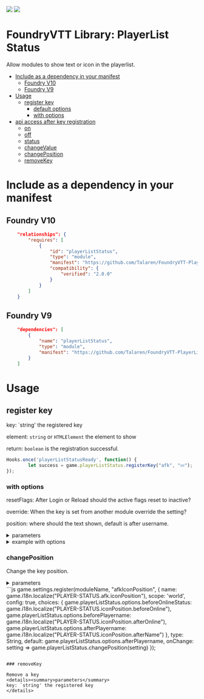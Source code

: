 ![](https://img.shields.io/badge/Foundry-9.269-ready)
![](https://img.shields.io/badge/Foundry-10.275-ready)

# FoundryVTT Library: PlayerList Status

Allow modules to show text or icon in the playerlist.

* [Include as a dependency in your manifest](#include-as-a-dependency-in-your-manifest)
  + [Foundry V10](#foundry-v10)
  + [Foundry V9](#foundry-v9)
* [Usage](#usage)
  + [register key](#register-key)
    - [default options](#default-options)
    - [with options](#with-options)
* [api access after key registration](#api-access-after-key-registration)
  + [on](#on)
  + [off](#off)
  + [status](#status)
  + [changeValue](#changevalue)
  + [changePosition](#changeposition)
  + [removeKey](#removekey)


# Include as a dependency in your manifest

## Foundry V10

```json
	"relationships": {
		"requires": [
			{
				"id": "playerListStatus",
				"type": "module",
				"manifest": "https://github.com/Talaren/FoundryVTT-PlayerListStatus/releases/latest/download/module.json",
				"compatibility": {
					"verified": "2.0.0"
				}
			}
		]
	}
```

## Foundry V9

```json
	"dependencies": [
		{
			"name": "playerListStatus",
			"type": "module",
			"manifest": "https://github.com/Talaren/FoundryVTT-PlayerListStatus/releases/latest/download/module.json"
		}
	]
```

# Usage

## register key

key: `string' the registered key

element: `string` or `HTMLElement` the element to show

return: `boolean` is the registration successful.

```js
Hooks.once('playerListStatusReady', function() {
		let success = game.playerListStatus.registerKey("afk", "💤");
});

```

### with options

resetFlags: After Login or Reload should the active flags reset to inactive?

override: When the key is set from another module override the setting?

position: where should the text shown, default is after username.
<details><summary>parameters</summary>
`game.playerListStatus.options.beforeOnlineStatus`

`game.playerListStatus.options.beforePlayername`

`game.playerListStatus.options.afterPlayername`
</details>
<details><summary>example with options</summary>
```js
Hooks.once('playerListStatusReady', function() {
		let options = {
			resetFlags: true,
			override: false,
			position: game.playerListStatus.positions.beforeOnlineStatus
		}
		let success = game.playerListStatus.registerKey("afk", "💤", options);
});

```
</details>

## api access after key registration

### on
Set the flag and show the key

<details><summary>parameters</summary>
key: `string' the registered key

id: (optional) `string` a user id
</details>

### off

Remove the flag and hide the key

<details><summary>parameters</summary>
key: `string' the registered key

id: (optional) `string` a user id
</details>

### status
Return the status from the key.

<details><summary>parameters</summary>
key: `string' the registered key

id: (optional) `string` a user id

return: 'boolean' is key active?
</details>

### changeValue

Change the element to show

<details><summary>parameters</summary>
key: `string' the registered key

element: `string` or `HTMLElement` the element to show
</details>

<details><summary>example</summary>
```js
	game.settings.register(moduleName, "typingIcon", {
		name: game.i18n.localize("PLAYER-STATUS.typing.icon"),
		scope: 'world',
		config: true,
		choices: {
			"⌛": "⌛",
			"🗨️": "🗨️"
		},
		type: String,
		default: "🗨️",
		onChange: setting => game.playerListStatus.changeValue(setting)
	});

```
</details>

### changePosition

Change the key position.

<details><summary>parameters</summary>
key: `string' the registered key

element: `game.playerListStatus.positions` the position to show the key
</details>
```js
	game.settings.register(moduleName, "afkIconPosition", {
		name: game.i18n.localize("PLAYER-STATUS.afk.iconPosition"),
		scope: 'world',
		config: true,
		choices: {
			game.playerListStatus.options.beforeOnlineStatus: game.i18n.localize("PLAYER-STATUS.iconPosition.beforeOnline"),
			game.playerListStatus.options.beforePlayername: game.i18n.localize("PLAYER-STATUS.iconPosition.afterOnline"),
			game.playerListStatus.options.afterPlayername: game.i18n.localize("PLAYER-STATUS.iconPosition.afterName")
		},
		type: String,
		default: game.playerListStatus.options.afterPlayername,
		onChange: setting => game.playerListStatus.changePosition(setting)
	});

```

### removeKey

Remove a key
<details><summary>parameters</summary>
key: `string' the registered key
</details>